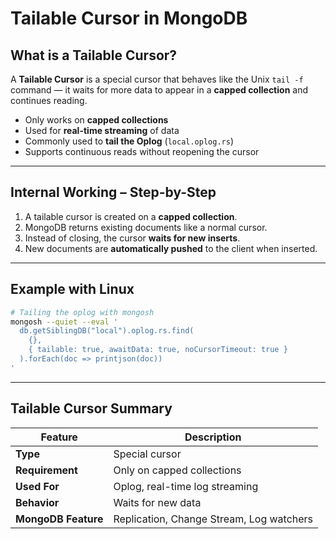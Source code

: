 #  Tailable Cursor in MongoDB

## What is a Tailable Cursor?

A **Tailable Cursor** is a special cursor that behaves like the Unix `tail -f` command — it waits for more data to appear in a **capped collection** and continues reading.

- Only works on **capped collections**
- Used for **real-time streaming** of data
- Commonly used to **tail the Oplog** (`local.oplog.rs`)
- Supports continuous reads without reopening the cursor

---

## Internal Working – Step-by-Step

1. A tailable cursor is created on a **capped collection**.
2. MongoDB returns existing documents like a normal cursor.
3. Instead of closing, the cursor **waits for new inserts**.
4. New documents are **automatically pushed** to the client when inserted.

---

##  Example with Linux

```bash
# Tailing the oplog with mongosh
mongosh --quiet --eval '
  db.getSiblingDB("local").oplog.rs.find(
    {},
    { tailable: true, awaitData: true, noCursorTimeout: true }
  ).forEach(doc => printjson(doc))
'
```
---
## Tailable Cursor Summary

| Feature           | Description                          |
|-------------------|--------------------------------------|
| **Type**           | Special cursor                      |
| **Requirement**    | Only on capped collections          |
| **Used For**       | Oplog, real-time log streaming      |
| **Behavior**       | Waits for new data                  |
| **MongoDB Feature**| Replication, Change Stream, Log watchers |
